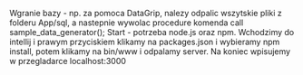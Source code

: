 Wgranie bazy - np. za pomoca DataGrip, nalezy odpalic wszytskie pliki z folderu App/sql, a nastepnie wywolac procedure komenda call sample_data_generator();
Start - potrzeba node.js oraz npm. Wchodzimy do intellij i prawym przyciskiem klikamy na packages.json i wybieramy npm install, potem klikamy na bin/www i odpalamy server. Na koniec wpisujemy w przegladarce localhost:3000
